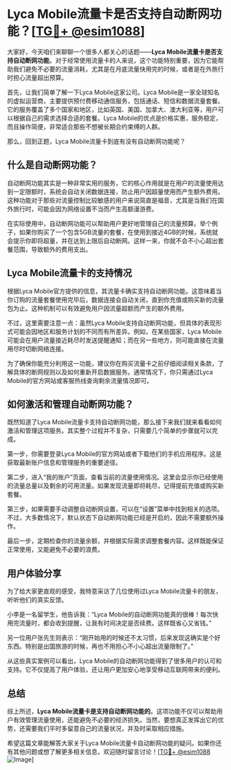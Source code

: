 # Lyca Mobile流量卡是否支持自动断网功能？[[TG💪+ @esim1088](https://t.me/s/esim1088)]

大家好，今天咱们来聊聊一个很多人都关心的话题——**Lyca Mobile流量卡是否支持自动断网功能**。对于经常使用流量卡的人来说，这个功能特别重要，因为它能帮助我们避免不必要的流量消耗，尤其是在月底流量快用完的时候，或者是在外旅行时担心流量超出预算。

首先，让我们简单了解一下Lyca Mobile这家公司。Lyca Mobile是一家全球知名的虚拟运营商，主要提供预付费移动通信服务，包括通话、短信和数据流量套餐。它的服务覆盖了多个国家和地区，比如英国、美国、加拿大、澳大利亚等，用户可以根据自己的需求选择合适的套餐。Lyca Mobile的优点是价格实惠，服务稳定，而且操作简便，非常适合那些不想被长期合约束缚的人群。

那么，回到正题，Lyca Mobile流量卡到底有没有自动断网功能呢？

## 什么是自动断网功能？

自动断网功能其实是一种非常实用的服务，它的核心作用就是在用户的流量使用达到一定限额时，系统会自动关闭数据连接，防止用户因超量使用而产生额外费用。这种功能对于那些对流量控制比较敏感的用户来说简直是福音，尤其是当我们在国外旅行时，可能会因为网络设置不当而产生高额漫游费。

在实际使用中，自动断网功能可以帮助用户更好地管理自己的流量预算。举个例子，如果你购买了一个包含5GB流量的套餐，在使用到接近4GB的时候，系统就会提示你即将超量，并在达到上限后自动断网。这样一来，你就不会不小心超出套餐范围，导致额外的费用支出。

## Lyca Mobile流量卡的支持情况

根据Lyca Mobile官方提供的信息，其流量卡确实支持自动断网功能。这意味着当你订购的流量套餐使用完毕后，数据连接会自动关闭，直到你充值或购买新的流量包为止。这种机制可以有效避免用户因流量超额而产生的额外费用。

不过，这里需要注意一点：虽然Lyca Mobile支持自动断网功能，但具体的表现形式可能会因地区和服务计划的不同而有所差异。例如，在某些国家，Lyca Mobile可能会在用户流量接近耗尽时发送提醒通知；而在另一些地方，则可能直接在流量用尽时切断网络连接。

为了确保你能充分利用这一功能，建议你在购买流量卡之前仔细阅读相关条款，了解具体的断网规则以及如何重新开启数据服务。通常情况下，你只需通过Lyca Mobile的官方网站或客服热线查询剩余流量情况即可。

## 如何激活和管理自动断网功能？

既然知道了Lyca Mobile流量卡支持自动断网功能，那么接下来我们就来看看如何激活和管理这项服务。其实整个过程并不复杂，只需要几个简单的步骤就可以完成。

第一步，你需要登录Lyca Mobile的官方网站或者下载他们的手机应用程序。这是获取最新账户信息和管理服务的重要途径。

第二步，进入“我的账户”页面，查看当前的流量使用情况。这里会显示你已经使用的流量总量以及剩余的可用流量。如果发现流量即将耗尽，记得提前充值或购买新套餐。

第三步，如果需要手动调整自动断网设置，可以在“设置”菜单中找到相关的选项。不过，大多数情况下，默认状态下自动断网功能已经是开启的，因此不需要额外操作。

最后一步，定期检查你的流量余额，并根据实际需求调整套餐内容。这样既能保证正常使用，又能避免不必要的浪费。

## 用户体验分享

为了给大家更直观的感受，我特意采访了几位使用过Lyca Mobile流量卡的朋友，听听他们的真实反馈。

小李是一名留学生，他告诉我：“Lyca Mobile的自动断网功能真的很棒！每次快用完流量时，都会收到提醒，让我有时间决定是否续费。这样既省心又省钱。”

另一位用户张先生则表示：“刚开始用的时候还不太习惯，后来发现这确实是个好东西。特别是出国旅游的时候，再也不用担心不小心超出流量限制了。”

从这些真实案例可以看出，Lyca Mobile的自动断网功能得到了很多用户的认可和支持。它不仅提高了用户体验，还让用户更加安心地享受移动互联网带来的便利。

## 总结

综上所述，**Lyca Mobile流量卡是支持自动断网功能的**。这项功能不仅可以帮助用户有效管理流量使用，还能避免不必要的经济损失。当然，要想真正发挥出它的优势，还需要我们平时多留意自己的流量状况，并及时采取相应措施。

希望这篇文章能解答大家关于Lyca Mobile流量卡自动断网功能的疑问。如果你还有其他问题或想了解更多相关信息，欢迎随时留言讨论！[[TG💪+ @esim1088](https://t.me/s/esim1088) ![Image](https://i.postimg.cc/4NQfJmqS/Snipaste-2025-05-13-00-14-12.png)]